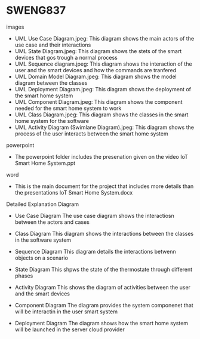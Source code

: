 # SWENG837
images
- UML Use Case Diagram.jpeg:                        This diagram shows the main actors of the use case and their interactions
- UML State Diagram.jpeg:                           This diagram shows the stets of the smart devices that gos trough a normal process
- UML Sequence diagram.jpeg:                        This diagram shows the interaction of the user and the smart devices and how the commands are tranfered
- UML Domain Model Diagram.jpeg:                    This diagram shows the model diagram between the classes
- UML Deployment Diagram.jpeg:                      This diagram shows the deployment of the smart home system
- UML Component Diagram.jpeg:                       This diagram shows the component needed for the smart home system to work
- UML Class Diagram.jpeg:                           This diagram shows the classes in the smart home system for the software
- UML Activity Diagram (Swimlane Diagram).jpeg:     This diagram shows the process of the user interacts between the smart home system

powerpoint
- The powerpoint folder includes the presenation given on the video IoT Smart Home System.ppt

word
 - This is the main document for the project that includes more details than the presentations IoT Smart Home System.docx


Detailed Explanation Diagram

- Use Case Diagram
  The use case diagram shows the interactiosn between the actors and cases

- Class Diagram
  This diagram shows the interactions between the classes in the software system

- Sequence Diagram
  This diagram details the interactions betwenn objects on a scenario

- State Diagram
  This shpws the state of the thermostate through different phases

- Activity Diagram
  This shows the diagram of activities between the user and the smart devices

- Component Diagram
  The diagram provides the system componenet that will be interactin in the user smart system

- Deployment Diagram
  The diagram shows how the smart home system will be launched in the server cloud provider
